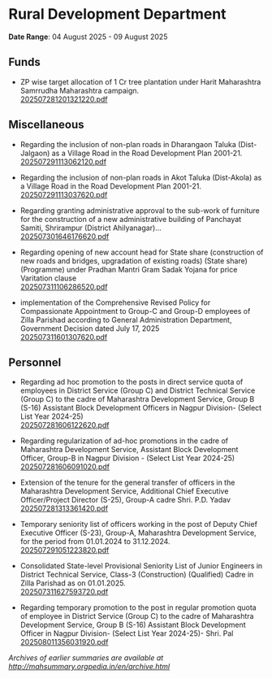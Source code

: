 # Rural Development Department

**Date Range**: 04 August 2025 - 09 August 2025


## Funds
- ZP wise target allocation of 1 Cr tree plantation under  Harit Maharashtra Samrrudha Maharashtra campaign.\
  [202507281201321220.pdf](https://gr.maharashtra.gov.in/Site/Upload/Government%20Resolutions/English/202507281201321220.pdf)

## Miscellaneous
- Regarding the inclusion of non-plan roads in Dharangaon Taluka (Dist-Jalgaon)  as a Village Road in the Road Development Plan 2001-21.\
  [202507291113062120.pdf](https://gr.maharashtra.gov.in/Site/Upload/Government%20Resolutions/English/202507291113062120.pdf)

- Regarding the inclusion of non-plan roads in Akot Taluka (Dist-Akola)  as a Village Road in the Road Development Plan 2001-21.\
  [202507291113037620.pdf](https://gr.maharashtra.gov.in/Site/Upload/Government%20Resolutions/English/202507291113037620.pdf)

- Regarding granting administrative approval to the sub-work of furniture for the construction of a new administrative building of Panchayat  Samiti, Shrirampur (District Ahilyanagar)...\
  [202507301646176620.pdf](https://gr.maharashtra.gov.in/Site/Upload/Government%20Resolutions/English/202507301646176620.pdf)

- Regarding opening of new account head for State share (construction of new roads and bridges, upgradation of existing roads) (State share) (Programme) under Pradhan Mantri Gram Sadak Yojana for price Varitation  clause\
  [202507311106286520.pdf](https://gr.maharashtra.gov.in/Site/Upload/Government%20Resolutions/English/202507311106286520.pdf)

- implementation of the Comprehensive Revised Policy for Compassionate Appointment to Group-C and Group-D employees of Zilla Parishad  according to General Administration Department, Government Decision dated July 17, 2025\
  [202507311601307620.pdf](https://gr.maharashtra.gov.in/Site/Upload/Government%20Resolutions/English/202507311601307620.pdf)

## Personnel
- Regarding ad hoc promotion to the posts in direct service quota of employees in District Service (Group C) and District Technical Service (Group C) to the cadre of Maharashtra Development Service, Group B (S-16) Assistant Block Development Officers in Nagpur Division- (Select List Year 2024-25)\
  [202507281606122620.pdf](https://gr.maharashtra.gov.in/Site/Upload/Government%20Resolutions/English/202507281606122620.pdf)

- Regarding regularization of ad-hoc promotions in the cadre of Maharashtra Development Service, Assistant Block Development Officer, Group-B in Nagpur Division - (Select List Year 2024-25)\
  [202507281606091020.pdf](https://gr.maharashtra.gov.in/Site/Upload/Government%20Resolutions/English/202507281606091020.pdf)

- Extension of the tenure for the general transfer of officers in the Maharashtra Development Service, Additional Chief Executive Officer/Project Director (S-25), Group-A cadre  Shri. P.D. Yadav\
  [202507281313361420.pdf](https://gr.maharashtra.gov.in/Site/Upload/Government%20Resolutions/English/202507281313361420.pdf)

- Temporary seniority list of officers working in the post of Deputy Chief Executive Officer (S-23), Group-A, Maharashtra Development Service, for the period from 01.01.2024 to 31.12.2024.\
  [202507291051223820.pdf](https://gr.maharashtra.gov.in/Site/Upload/Government%20Resolutions/English/202507291051223820.pdf)

- Consolidated State-level Provisional Seniority List of Junior Engineers in District Technical Service, Class-3 (Construction) (Qualified) Cadre in Zilla Parishad as on 01.01.2025.\
  [202507311627593720.pdf](https://gr.maharashtra.gov.in/Site/Upload/Government%20Resolutions/English/202507311627593720.pdf)

- Regarding temporary promotion to the post in regular promotion quota of employee in District Service (Group C) to the cadre of Maharashtra Development Service, Group B (S-16) Assistant Block Development Officer in Nagpur Division- (Select List Year 2024-25)- Shri. Pal\
  [202508011356031920.pdf](https://gr.maharashtra.gov.in/Site/Upload/Government%20Resolutions/English/202508011356031920.pdf)


*Archives of earlier summaries are available at http://mahsummary.orgpedia.in/en/archive.html*